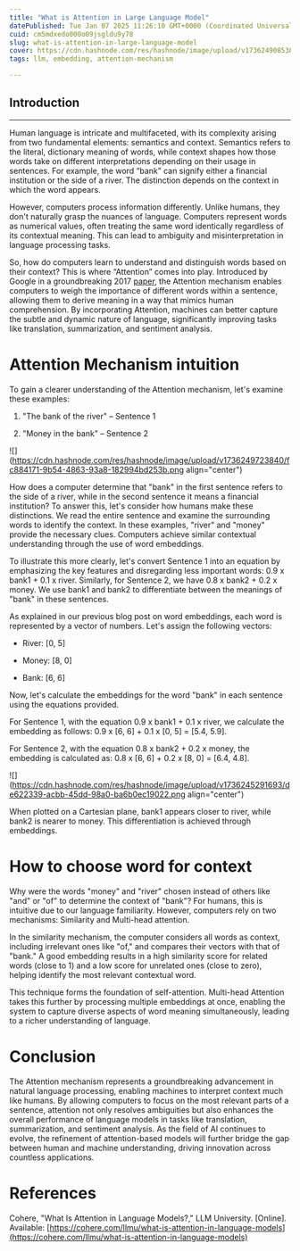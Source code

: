 ```yaml
---
title: "What is Attention in Large Language Model"
datePublished: Tue Jan 07 2025 11:26:10 GMT+0000 (Coordinated Universal Time)
cuid: cm5mdxedo000o09jsgldu9y78
slug: what-is-attention-in-large-language-model
cover: https://cdn.hashnode.com/res/hashnode/image/upload/v1736249085380/22ccf5e4-be71-4f6b-ac27-5a64bc65a1ee.jpeg
tags: llm, embedding, attention-mechanism

---
```


## Introduction

---

Human language is intricate and multifaceted, with its complexity arising from two fundamental elements: semantics and context. Semantics refers to the literal, dictionary meaning of words, while context shapes how those words take on different interpretations depending on their usage in sentences. For example, the word “bank” can signify either a financial institution or the side of a river. The distinction depends on the context in which the word appears.

However, computers process information differently. Unlike humans, they don't naturally grasp the nuances of language. Computers represent words as numerical values, often treating the same word identically regardless of its contextual meaning. This can lead to ambiguity and misinterpretation in language processing tasks.

So, how do computers learn to understand and distinguish words based on their context? This is where “Attention” comes into play. Introduced by Google in a groundbreaking 2017 [paper](https://arxiv.org/abs/1706.03762), the Attention mechanism enables computers to weigh the importance of different words within a sentence, allowing them to derive meaning in a way that mimics human comprehension. By incorporating Attention, machines can better capture the subtle and dynamic nature of language, significantly improving tasks like translation, summarization, and sentiment analysis.

# Attention Mechanism intuition

To gain a clearer understanding of the Attention mechanism, let's examine these examples:

1. "The bank of the river" – Sentence 1
    
2. "Money in the bank" – Sentence 2
    

![](https://cdn.hashnode.com/res/hashnode/image/upload/v1736249723840/fc884171-9b54-4863-93a8-182994bd253b.png align="center")

How does a computer determine that "bank" in the first sentence refers to the side of a river, while in the second sentence it means a financial institution? To answer this, let's consider how humans make these distinctions. We read the entire sentence and examine the surrounding words to identify the context. In these examples, "river" and "money" provide the necessary clues. Computers achieve similar contextual understanding through the use of word embeddings.

To illustrate this more clearly, let's convert Sentence 1 into an equation by emphasizing the key features and disregarding less important words: 0.9 x bank1 + 0.1 x river. Similarly, for Sentence 2, we have 0.8 x bank2 + 0.2 x money. We use bank1 and bank2 to differentiate between the meanings of "bank" in these sentences.

As explained in our previous blog post on word embeddings, each word is represented by a vector of numbers. Let's assign the following vectors:

* River: \[0, 5\]
    
* Money: \[8, 0\]
    
* Bank: \[6, 6\]
    

Now, let's calculate the embeddings for the word "bank" in each sentence using the equations provided.

For Sentence 1, with the equation 0.9 x bank1 + 0.1 x river, we calculate the embedding as follows: 0.9 x \[6, 6\] + 0.1 x \[0, 5\] = \[5.4, 5.9\].

For Sentence 2, with the equation 0.8 x bank2 + 0.2 x money, the embedding is calculated as: 0.8 x \[6, 6\] + 0.2 x \[8, 0\] = \[6.4, 4.8\].

![](https://cdn.hashnode.com/res/hashnode/image/upload/v1736245291693/de622339-acbb-45dd-98a0-ba6b0ec19022.png align="center")

When plotted on a Cartesian plane, bank1 appears closer to river, while bank2 is nearer to money. This differentiation is achieved through embeddings.

# How to choose word for context

Why were the words "money" and "river" chosen instead of others like "and" or "of" to determine the context of "bank"? For humans, this is intuitive due to our language familiarity. However, computers rely on two mechanisms: Similarity and Multi-head attention.

In the similarity mechanism, the computer considers all words as context, including irrelevant ones like "of," and compares their vectors with that of "bank." A good embedding results in a high similarity score for related words (close to 1) and a low score for unrelated ones (close to zero), helping identify the most relevant contextual word.

This technique forms the foundation of self-attention. Multi-head Attention takes this further by processing multiple embeddings at once, enabling the system to capture diverse aspects of word meaning simultaneously, leading to a richer understanding of language.

# **Conclusion**

The Attention mechanism represents a groundbreaking advancement in natural language processing, enabling machines to interpret context much like humans. By allowing computers to focus on the most relevant parts of a sentence, attention not only resolves ambiguities but also enhances the overall performance of language models in tasks like translation, summarization, and sentiment analysis. As the field of AI continues to evolve, the refinement of attention-based models will further bridge the gap between human and machine understanding, driving innovation across countless applications.

# References

Cohere, "What Is Attention in Language Models?," LLM University. \[Online\]. Available: [https://cohere.com/llmu/what-is-attention-in-language-models](https://cohere.com/llmu/what-is-attention-in-language-models)